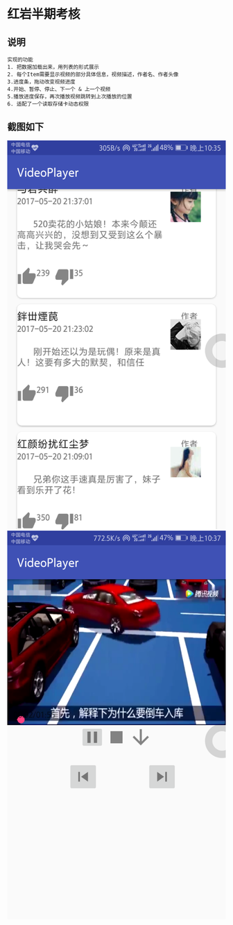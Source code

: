 # 红岩半期考核


## 说明
```
实现的功能 
1. 把数据加载出来，⽤列表的形式展示
2. 每个Item需要显示视频的部分具体信息，视频描述，作者名、作者头像
3.进度条，拖动改变视频进度 
4.开始、暂停、停⽌、下一个 & 上一个视频 
5.播放进度保存，再次播放视频跳转到上次播放的位置 
6. 适配了一个读取存储卡动态权限 
```


## 截图如下
![截图](screenshot/Screenshot_20170520-223503.png "截图")
![截图](screenshot/Screenshot_20170520-223701.png "截图")
